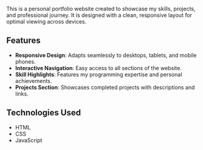 This is a personal portfolio website created to showcase my skills, projects, and professional journey. It is designed with a clean, responsive layout for optimal viewing across devices.

## Features
- **Responsive Design**: Adapts seamlessly to desktops, tablets, and mobile phones.
- **Interactive Navigation**: Easy access to all sections of the website.
- **Skill Highlights**: Features my programming expertise and personal achievements.
- **Projects Section**: Showcases completed projects with descriptions and links.

## Technologies Used
- HTML
- CSS
- JavaScript 
